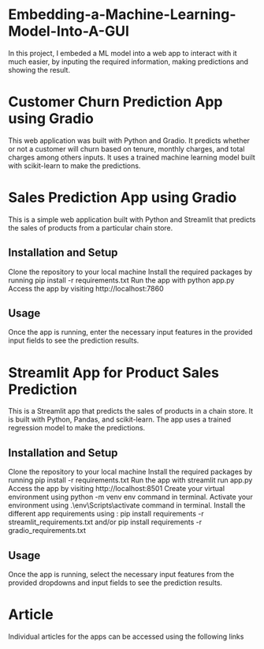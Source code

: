 # Embedding-a-Machine-Learning-Model-Into-A-GUI
In this project, I embeded a ML model into a web app to interact with it much easier, by inputing the required information, making predictions and showing the result.


# Customer Churn Prediction App using Gradio
This web application was built with Python and Gradio. It  predicts whether or not a customer will churn based on tenure, monthly charges, and total charges among others inputs. It uses a trained machine learning model built with scikit-learn to make the predictions.

# Sales Prediction App using Gradio
This is a simple web application built with Python and Streamlit that predicts the sales of products from a particular chain store.

## Installation and Setup
Clone the repository to your local machine
Install the required packages by running pip install -r requirements.txt
Run the app with python app.py
Access the app by visiting http://localhost:7860

## Usage
Once the app is running, enter the necessary input features in the provided input fields to see the prediction results.

# Streamlit App for Product Sales Prediction
This is a Streamlit app that predicts the sales of products in a chain store. It is built with Python, Pandas, and scikit-learn. The app uses a trained regression model to make the predictions.

## Installation and Setup
Clone the repository to your local machine
Install the required packages by running pip install -r requirements.txt
Run the app with streamlit run app.py
Access the app by visiting http://localhost:8501
Create your virtual environment using python -m venv env command in terminal.
Activate your environment using .\env\Scripts\activate command in terminal.
Install the different app requirements using :
pip install requirements -r streamlit_requirements.txt and/or
pip install requirements -r gradio_requirements.txt


## Usage
Once the app is running, select the necessary input features from the provided dropdowns and input fields to see the prediction results.

# Article
Individual articles for the apps can be accessed using the following links